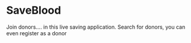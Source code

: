 # SaveBlood

Join donors.... in this live saving application. Search for donors, you can even register as a donor
